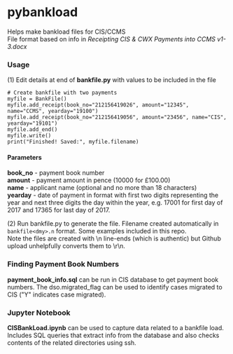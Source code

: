 # pybankload
Helps make bankload files for CIS/CCMS      
File format based on info in *Receipting CIS & CWX Payments into CCMS v1-3.docx*

### Usage

(1) Edit details at end of **bankfile.py** with values to be included in the file
```
# Create bankfile with two payments
myfile = BankFile()
myfile.add_receipt(book_no="212156419026", amount="12345", name="CCMS", yearday="19100")
myfile.add_receipt(book_no="212156419056", amount="23456", name="CIS", yearday="19101")
myfile.add_end()
myfile.write()
print("Finished! Saved:", myfile.filename)
```
#### Parameters
**book_no** - payment book number    
**amount** - payment amount in pence (10000 for £100.00)     
**name** - applicant name (optional and no more than 18 characters)    
**yearday** - date of payment in format with first two digits representing the year and next three digits the day within the year,
e.g. 17001 for first day of 2017 and 17365 for last day of 2017.       

(2) Run bankfile.py to generate the file. Filename created automatically in `bankfile<dmy>.n` format. Some examples included in this repo.   
Note the files are created with \n line-ends (which is authentic) but Github upload unhelpfully converts them to \r\n.

### Finding Payment Book Numbers
**payment_book_info.sql** can be run in CIS database to get payment book numbers. The dso.migrated_flag can be used to identify cases migrated to CIS ("Y" indicates case migrated).
### Jupyter Notebook ###
**CISBankLoad.ipynb** can be used to capture data related to a bankfile load. Includes SQL queries that extract info from the database and also checks contents of the related directories using ssh.